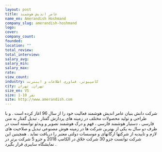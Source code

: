 ```yaml
---
layout: post
title: عامر اندیش هوشمند
name_en: Amerandish Hoshmand
company_slug: amerandish-hoshmand
logo: 
cover: 
company_count:
founded:
location: ""
total_review: 
total_interview: 
salary_avg: 
salary_min: 
salary_max: 
rate: 
view_count: 
industry: کامپیوتر، فناوری اطلاعات و اینترنت
city: تهران, تهران
size_en: VS
size: 1-10 نفر
site: http://www.amerandish.com
---
```


شرکت دانش بنیان عامر اندیش هوشمند فعالیت خود را از سال 96 اغاز کرده است . و با طراحی و تولید محصولات مختلف در زمینه های پردازش گفتار ، تبدیل گفتار به متن فارسی ، دستیار هوشمند فارسی ، فهم و درک هوشمند تصویر و ویدئو توانسته است در ظرف دو سال به یکی از بهترین شرکت ها در زمینه هوش مصنوعی تبدیل و صلاحیت های لازم و تاییدیه از شرکتها ارگانهای و موسسات دولتی معتبر را دریافت نماید . همچینین این شرکت توانست جزو 30 شرکت خلاق در الکامپ 2018 و جزو 5 شرکت برتر در نمایشگاه سایبری قرار بگیرد .
